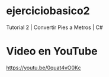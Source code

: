 # ejerciciobasico2
Tutorial 2 | Convertir Pies a Metros | C#

# Video en YouTube
https://youtu.be/0quat4vO0Kc
